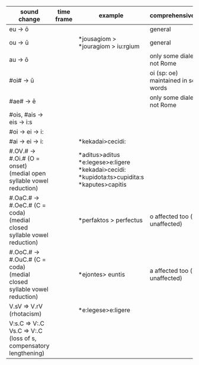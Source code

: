 
| sound change                                                                    | time frame | example                                                                                                     | comprehensiveness                    | notable exception |
|---------------------------------------------------------------------------------|------------|-------------------------------------------------------------------------------------------------------------|--------------------------------------|-------------------|
| eu -> ō                                                                         |            |                                                                                                             | general                              |                   |
| ou -> ū                                                                         |            | *jousagiom > *jouragiom > iu:rgium                                                                                                            | general                              |                   |
| au -> ō                                                                         |            |                                                                                                             | only some dialects, not Rome         |                   |
| #oi# -> ū                                                                       |            |                                                                                                             | oi (sp: oe) maintained in some words |                   |
| #ae# -> ē                                                                       |            |                                                                                                             | only some dialects, not Rome         |                   |
| #ois, #ais -> eis -> i:s                                                        |            |                                                                                                             |                                      |                   |
| #oi -> ei -> i:                                                                 |            |                                                                                                             |                                      |                   |
| #ai -> ei -> i:                                                                 |            | *kekadai>cecidi:                                                                                            |                                      |                   |
| #.OV.# -> #.Oi.# (O = onset)<br/>(medial open syllable vowel reduction)<br/>    |            | *aditus>aditus<br/>*e:legese>e:ligere<br/>*kekadai>cecidi:<br/>*kupidota:ts>cupidita:s<br/>*kaputes>capitis |                                      |                   |
| #.OaC.# -> #.OeC.# (C = coda)<br/>(medial closed syllable vowel reduction)<br/> |            | *perfaktos > perfectus                                                                                      | o affected too (i, e, u unaffected)  |                   |
| #.OoC.# -> #.OuC.# (C = coda)<br/>(medial closed syllable vowel reduction)<br/> |            | *ejontes> euntis                                                                                            | a affected too (i, e, u unaffected)  |                   |
| V.sV => V.rV <br/>(rhotacism)                                                   |            | *e:legese>e:ligere                                                                                          |                                      |                   |
| V:s.C => V:.C<br/>Vs.C => V:.C<br/>(loss of s, compensatory lengthening)        |            |                                                                                                             |                                      |                   |



